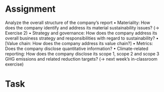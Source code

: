 # Assignment
Analyze the overall structure of the company’s report
	• Materiality: How does the company identify and address its material sustainability issues? (-> Exercise 2)
	• Strategy and governance: How does the company address its overall business strategy and responsibilities with regard to sustainability?
	• [Value chain: How does the company address its value chain?]
	• Metrics: Does the company disclose quantitative information?
	• Climate-related reporting: How does the company disclose its scope 1, scope 2 and scope 3 GHG emissions and related reduction targets? (-> next week’s in-classroom exercise)

# Task